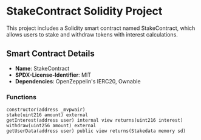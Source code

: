 # StakeContract Solidity Project

This project includes a Solidity smart contract named StakeContract, which allows users to stake and withdraw tokens with interest calculations.

## Smart Contract Details

- **Name**: StakeContract
- **SPDX-License-Identifier**: MIT
- **Dependencies**: OpenZeppelin's IERC20, Ownable

### Functions

```solidity
constructor(address _mvpwair)
stake(uint216 amount) external
getInterest(address user) internal view returns(uint216 interest)
withdraw(uint256 amount) external
getUserData(address user) public view returns(Stakedata memory sd)
